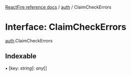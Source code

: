 [ReactFire reference docs](../README.md) / [auth](../modules/auth.md) / ClaimCheckErrors

# Interface: ClaimCheckErrors

[auth](../modules/auth.md).ClaimCheckErrors

## Indexable

▪ [key: *string*]: *any*[]
